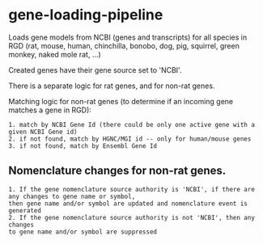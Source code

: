 # gene-loading-pipeline

Loads gene models from NCBI (genes and transcripts) for all species in RGD
 (rat, mouse, human, chinchilla, bonobo, dog, pig, squirrel, green monkey, naked mole rat, ...)

Created genes have their gene source set to 'NCBI'.

There is a separate logic for rat genes, and for non-rat genes.

Matching logic for non-rat genes (to determine if an incoming gene matches a gene in RGD):

    1. match by NCBI Gene Id (there could be only one active gene with a given NCBI Gene id)
    2. if not found, match by HGNC/MGI id -- only for human/mouse genes
    3. if not found, match by Ensembl Gene Id
    
## Nomenclature changes for non-rat genes.
    
    1. If the gene nomenclature source authority is 'NCBI', if there are any changes to gene name or symbol,
    then gene name and/or symbol are updated and nomenclature event is generated
    2. If the gene nomenclature source authority is not 'NCBI', then any changes
    to gene name and/or symbol are suppressed       